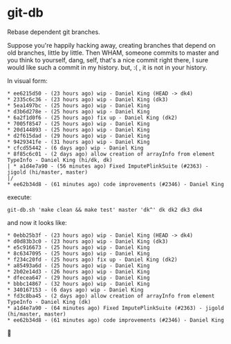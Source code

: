 # git-db

Rebase dependent git branches.

Suppose you're happily hacking away, creating branches that depend on old
branches, little by little. Then WHAM, someone commits to master and you think
to yourself, dang, self, that's a nice commit right there, I sure would like
such a commit in my history. but, :( , it is not in your history.

In visual form:

```
* ee6215d50 - (23 hours ago) wip - Daniel King (HEAD -> dk4)
* 2335c6c36 - (23 hours ago) wip - Daniel King (dk3)
* 5ea1497bc - (25 hours ago) wip - Daniel King
* d3b6d278e - (25 hours ago) wip - Daniel King
* 6a2f1d0f6 - (25 hours ago) fix up - Daniel King (dk2)
* 7005f8547 - (25 hours ago) wip - Daniel King
* 20d144893 - (25 hours ago) wip - Daniel King
* d2f615dad - (29 hours ago) wip - Daniel King
* 9429341fe - (31 hours ago) wip - Daniel King
* cfcd55442 - (6 days ago) wip - Daniel King
* 8f85c6c01 - (2 days ago) allow creation of arrayInfo from element TypeInfo - Daniel King (hi/dk, dk)
| * a1d4e7a90 - (56 minutes ago) Fixed ImputePlinkSuite (#2363) - jigold (hi/master, master)
|/
* ee62b34d8 - (61 minutes ago) code improvements (#2346) - Daniel King
```

execute:
```
git-db.sh 'make clean && make test' master 'dk^' dk dk2 dk3 dk4
```

and now it looks like:

```
* 0ebb25b3f - (23 hours ago) wip - Daniel King (HEAD -> dk4)
* d0d83b3c0 - (23 hours ago) wip - Daniel King (dk3)
* e5c916673 - (25 hours ago) wip - Daniel King
* 8c6347095 - (25 hours ago) wip - Daniel King
* f234c20fd - (25 hours ago) fix up - Daniel King (dk2)
* a85493a6d - (25 hours ago) wip - Daniel King
* 2b02e14d3 - (26 hours ago) wip - Daniel King
* dfecea647 - (29 hours ago) wip - Daniel King
* bbbc14867 - (32 hours ago) wip - Daniel King
* 340167153 - (6 days ago) wip - Daniel King
* fd3c8ba45 - (2 days ago) allow creation of arrayInfo from element TypeInfo - Daniel King (dk)
* a1d4e7a90 - (64 minutes ago) Fixed ImputePlinkSuite (#2363) - jigold (hi/master, master)
* ee62b34d8 - (61 minutes ago) code improvements (#2346) - Daniel King
```

🎉
